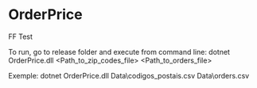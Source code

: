 # OrderPrice
FF Test

To run, go to release folder and execute from command line:
dotnet OrderPrice.dll <Path_to_zip_codes_file> <Path_to_orders_file>

Exemple: dotnet OrderPrice.dll Data\codigos_postais.csv Data\orders.csv
